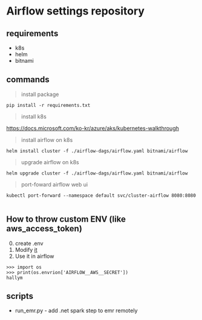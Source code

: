 # Airflow settings repository

## requirements
* k8s
* helm
* bitnami

## commands
> install package
```
pip install -r requirements.txt
```

> install k8s

https://docs.microsoft.com/ko-kr/azure/aks/kubernetes-walkthrough
> install airflow on k8s
```
helm install cluster -f ./airflow-dags/airflow.yaml bitnami/airflow
```

> upgrade airflow on k8s
```
helm upgrade cluster -f ./airflow-dags/airflow.yaml bitnami/airflow
```

> port-foward airflow web ui 
```
kubectl port-forward --namespace default svc/cluster-airflow 8080:8080


```

## How to throw custom ENV (like aws_access_token)
0. create .env 
1. Modify [it](https://github.com/KimKiHyuk/airflow-dags/blob/4aa042d2c1b47be9683427987ca935c291f6ca5a/airflow.yaml#L323)
2. Use it in airflow
```
>>> import os
>>> print(os.envrion['AIRFLOW__AWS__SECRET'])
hallym
```


## scripts
* run_emr.py - add .net spark step to emr remotely 
